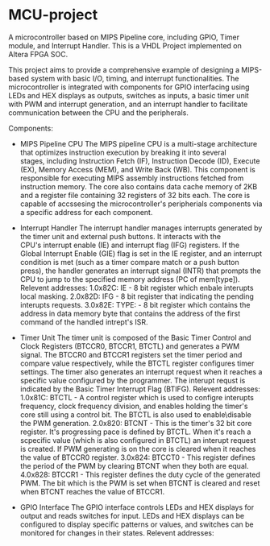# MCU-project

A microcontroller based on MIPS Pipeline core, including GPIO, Timer module, and Interrupt Handler. This is a VHDL Project implemented on Altera FPGA SOC.

This project aims to provide a comprehensive example of designing a MIPS-based system with basic I/O, timing, and interrupt functionalities.
The microcontroller is integrated with components for GPIO interfacing using LEDs and HEX displays as outputs, switches as inputs, a basic timer unit with PWM and interrupt generation, and an interrupt handler to facilitate communication between the CPU and the peripherals. 


Components:
* MIPS Pipeline CPU
  The MIPS pipeline CPU is a multi-stage architecture that optimizes instruction execution by breaking it into several       
  stages, including Instruction Fetch (IF), Instruction Decode (ID), Execute (EX), Memory Access (MEM), and Write Back (WB).   This component is responsible for executing MIPS assembly instructions fetched from instruction memory. The core also        contains data cache memory of 2KB and a register file containing 32 registers of 32 bits each.
  The core is capable of accssesing the microcontroller's peripherials components via a specific address for each component.


* Interrupt Handler
  The interrupt handler manages interrupts generated by the timer unit and external push buttons. It interacts with the     
  CPU's interrupt enable (IE) and interrupt flag (IFG) registers. If the Global Interrupt Enable (GIE) flag is set in the IE 
  register, and an interrupt condition is met (such as a timer compare match or a push button press), the handler generates 
  an interrupt signal (INTR) that prompts the CPU to jump to the specified memory address (PC of mem[type]).
  Relevent addresses:
  1.0x82C: IE - 8 bit register which enbale interupts local masking.
  2.0x82D: IFG - 8 bit register that indicating the pending interupts requests.
  3.0x82E: TYPE: - 8 bit register which contains the address in data memory byte that contains the address of the first                          command of the handled intrept's ISR.

* Timer Unit
  The timer unit is composed of the Basic Timer Control and Clock Registers (BTCCR0, BTCCR1, BTCTL) and generates a PWM        signal. The BTCCR0 and BTCCR1 registers set the timer period and compare value respectively, while the BTCTL register        configures timer settings.
  The timer also generates an interrupt request when it reaches a specific value configured by the programmer. The interupt 
  requst is indicated by the Basic Timer Interrupt Flag (BTIFG).
  Relevent addresses:
  1.0x81C: BTCTL - A control register which is used to configre interupts frequency, clock frequency division, and enables 
  holding the timer's core still using a control bit. The BTCTL is also used to enable\disable the PWM generation.
  2.0x820: BTCNT - This is the timer's 32 bit core register. It's progressing pace is defined by BTCTL. When it's reach a       scpecific value (which is also configured in BTCTL) an interupt request is created. If PWM generating is on the core is      cleared when it reaches the value of BTCCR0 register.
  3.0x824: BTCCT0 - This register defines the period of the PWM by clearing BTCNT when they both are equal.
  4.0x828: BTCCR1 - This register defines the duty cycle of the generated PWM. The bit which is the PWM is set when BTCNT is   cleared and reset when BTCNT reaches the value of BTCCR1.
  
  
* GPIO Interface
  The GPIO interface controls LEDs and HEX displays for output and reads switches for input. LEDs and HEX displays can be      configured to display specific patterns or values, and switches can be monitored for changes in their states.
  Relevent addresses:
